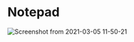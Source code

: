 # Notepad


![Screenshot from 2021-03-05 11-50-21](https://user-images.githubusercontent.com/42378111/110076004-c2700b80-7da9-11eb-92d2-d68c2730037b.png)
